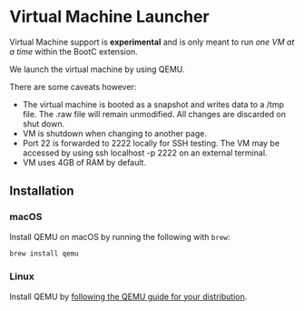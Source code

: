 # Virtual Machine Launcher

Virtual Machine support is **experimental** and is only meant to run _one VM at a time_ within the BootC extension.

We launch the virtual machine by using QEMU.

There are some caveats however:

- The virtual machine is booted as a snapshot and writes data to a /tmp file. The .raw file will remain unmodified. All changes are discarded on shut down.
- VM is shutdown when changing to another page.
- Port 22 is forwarded to 2222 locally for SSH testing. The VM may be accessed by using ssh localhost -p 2222 on an external terminal.
- VM uses 4GB of RAM by default.

## Installation

### macOS

Install QEMU on macOS by running the following with `brew`:

```sh
brew install qemu
```

### Linux

Install QEMU by [following the QEMU guide for your distribution](https://www.qemu.org/download/#linux).
